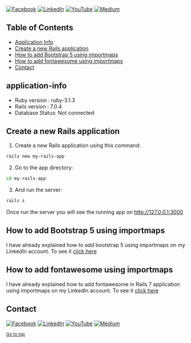 [![Facebook](https://img.shields.io/badge/Facebook-%231877F2.svg?logo=Facebook&logoColor=white)](https://facebook.com/smhabibjr) 
[![LinkedIn](https://img.shields.io/badge/LinkedIn-%230077B5.svg?logo=linkedin&logoColor=white)](https://linkedin.com/in/smhabibjr) 
[![YouTube](https://img.shields.io/badge/YouTube-%23FF0000.svg?logo=YouTube&logoColor=white)](https://youtube.com/c/HabibJr)
[![Medium](https://img.shields.io/badge/Medium-12100E?logo=medium&logoColor=white)](https://medium.com/@smhabibjr)

## Table of Contents

- [Application Info](#application-info)
- [Create a new Rails application](#create-a-new-rails-application)
- [How to add Bootstrap 5 using importmaps](#how-to-add-bootstrap-5-using-importmaps)
- [How to add fontawesome using importmaps](#how-to-add-fontawesome-using-importmaps)
- [Contact](#contact)

<!-- UPDATE NODE -->

## application-info

- Ruby version : ruby-3.1.3
- Rails version : 7.0.4
- Database Status: Not connected

## Create a new Rails application

1. Create a new Rails application using this command:

````sh
rails new my-rails-app
````
2. Go to the app directory:
````sh
cd my-rails-app
````

3. And run the server:
````sh
rails s
````
Once run the server you will see the running app on http://127.0.0.1:3000

## How to add Bootstrap 5 using importmaps

I have already explained how to add bootstrap 5 using importmaps on my LinkedIn account. To see it [click here](https://www.linkedin.com/pulse/rails-7-bootstrap-52-importmap-md-habibur-rahman-habib/)


## How to add fontawesome using importmaps

I have already explained how to add fontawesome in Rails 7 application using importmaps on my LinkedIn account. To see it [click here](https://www.linkedin.com/pulse/how-install-fontawesome-rails-7-using-importmaps-without-habib/)

## Contact

[![Facebook](https://img.shields.io/badge/Facebook-%231877F2.svg?logo=Facebook&logoColor=white)](https://facebook.com/smhabibjr) 
[![LinkedIn](https://img.shields.io/badge/LinkedIn-%230077B5.svg?logo=linkedin&logoColor=white)](https://linkedin.com/in/smhabibjr) 
[![YouTube](https://img.shields.io/badge/YouTube-%23FF0000.svg?logo=YouTube&logoColor=white)](https://youtube.com/c/HabibJr)
[![Medium](https://img.shields.io/badge/Medium-12100E?logo=medium&logoColor=white)](https://medium.com/@smhabibjr)


<sup align="right"><a href="#table-of-contents">Go to top</a></sup>
